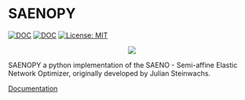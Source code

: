 SAENOPY
=======

[![DOC](https://readthedocs.org/projects/saenopy/badge/)](https://saenopy.readthedocs.io)
[![DOC](https://api.travis-ci.com/rgerum/saenopy.svg?branch=master)](https://travis-ci.com/github/rgerum/saenopy)
[![License: MIT](https://img.shields.io/badge/License-MIT-yellow.svg)](https://opensource.org/licenses/MIT)

<p align="center">
  <img src="saenopy/img/Logo.png" />
</p>



SAENOPY a python implementation of the SAENO - Semi-affine Elastic Network Optimizer, originally developed by Julian
 Steinwachs.

[Documentation](https://saenopy.readthedocs.io)
